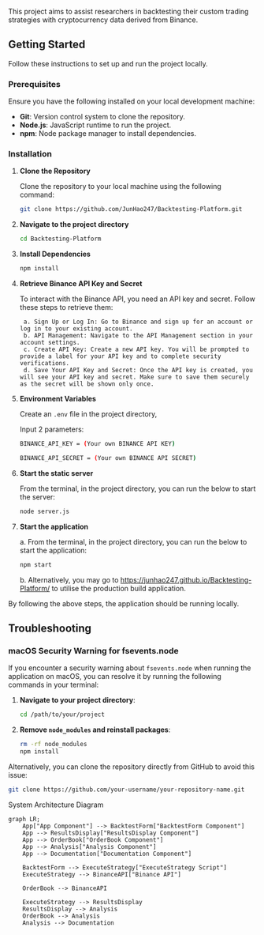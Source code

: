 This project aims to assist researchers in backtesting their custom trading strategies with cryptocurrency data derived from Binance.

## Getting Started

Follow these instructions to set up and run the project locally.

### Prerequisites

Ensure you have the following installed on your local development machine:

- **Git**: Version control system to clone the repository.
- **Node.js**: JavaScript runtime to run the project.
- **npm**: Node package manager to install dependencies.

### Installation

1. **Clone the Repository**

   Clone the repository to your local machine using the following command:

   ```sh
   git clone https://github.com/JunHao247/Backtesting-Platform.git

2. **Navigate to the project directory**
   
   ```sh
   cd Backtesting-Platform

3. **Install Dependencies**
   ```sh
   npm install

4. **Retrieve Binance API Key and Secret**

    To interact with the Binance API, you need an API key and secret. Follow these steps to retrieve them:

        a. Sign Up or Log In: Go to Binance and sign up for an account or log in to your existing account.
        b. API Management: Navigate to the API Management section in your account settings.
        c. Create API Key: Create a new API key. You will be prompted to provide a label for your API key and to complete security verifications.
        d. Save Your API Key and Secret: Once the API key is created, you will see your API key and secret. Make sure to save them securely as the secret will be shown only once.

5. **Environment Variables**
   
    Create an `.env` file in the project directory,

    Input 2 parameters:
    ```sh
    BINANCE_API_KEY = (Your own BINANCE API KEY)

    BINANCE_API_SECRET = (Your own BINANCE API SECRET)

6. **Start the static server**

    From the terminal, in the project directory, you can run the below to start the server:   
    ```sh
    node server.js

7. **Start the application**

   a. From the terminal, in the project directory, you can run the below to start the application:   
    ```sh
    npm start
      ```
   b. Alternatively, you may go to https://junhao247.github.io/Backtesting-Platform/ to utilise the production build application.


By following the above steps, the application should be running locally.



## Troubleshooting

### macOS Security Warning for fsevents.node

If you encounter a security warning about `fsevents.node` when running the application on macOS, you can resolve it by running the following commands in your terminal:

1. **Navigate to your project directory**:

    ```bash
    cd /path/to/your/project
    ```

2. **Remove `node_modules` and reinstall packages**:

    ```bash
    rm -rf node_modules
    npm install
    ```


Alternatively, you can clone the repository directly from GitHub to avoid this issue:

```bash
git clone https://github.com/your-username/your-repository-name.git
```

System Architecture Diagram
```mermaid
graph LR;
    App["App Component"] --> BacktestForm["BacktestForm Component"]
    App --> ResultsDisplay["ResultsDisplay Component"]
    App --> OrderBook["OrderBook Component"]
    App --> Analysis["Analysis Component"]
    App --> Documentation["Documentation Component"]

    BacktestForm --> ExecuteStrategy["ExecuteStrategy Script"]
    ExecuteStrategy --> BinanceAPI["Binance API"]

    OrderBook --> BinanceAPI

    ExecuteStrategy --> ResultsDisplay
    ResultsDisplay --> Analysis
    OrderBook --> Analysis
    Analysis --> Documentation
```
